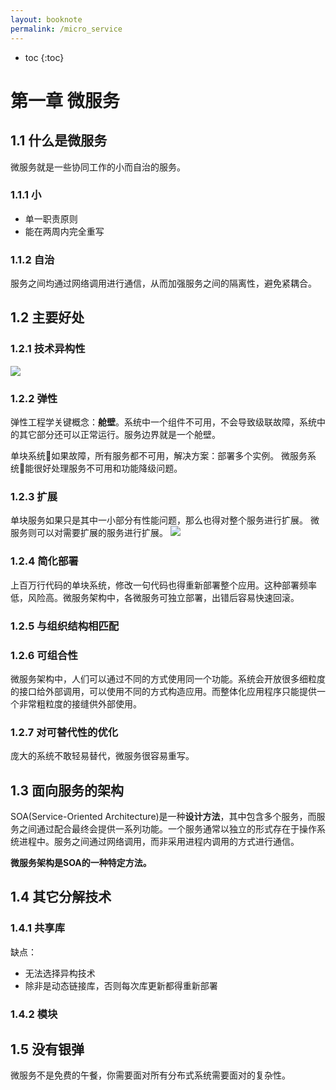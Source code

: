 ```yaml
---
layout: booknote
permalink: /micro_service
---
```


* toc
{:toc}

# 第一章 微服务

## 1.1 什么是微服务
微服务就是一些协同工作的小而自治的服务。

### 1.1.1 小
* 单一职责原则
* 能在两周内完全重写

### 1.1.2 自治
服务之间均通过网络调用进行通信，从而加强服务之间的隔离性，避免紧耦合。

## 1.2 主要好处

### 1.2.1 技术异构性
![](http://onk1k9bha.bkt.clouddn.com/2017-10-26-084412.png)

### 1.2.2 弹性
弹性工程学关键概念：**舱壁**。系统中一个组件不可用，不会导致级联故障，系统中的其它部分还可以正常运行。服务边界就是一个舱壁。

单块系统如果故障，所有服务都不可用，解决方案：部署多个实例。
微服务系统能很好处理服务不可用和功能降级问题。

### 1.2.3 扩展
单块服务如果只是其中一小部分有性能问题，那么也得对整个服务进行扩展。
微服务则可以对需要扩展的服务进行扩展。
![](http://onk1k9bha.bkt.clouddn.com/2017-10-26-091627.png)

### 1.2.4 简化部署
上百万行代码的单块系统，修改一句代码也得重新部署整个应用。这种部署频率低，风险高。微服务架构中，各微服务可独立部署，出错后容易快速回滚。

### 1.2.5 与组织结构相匹配

### 1.2.6 可组合性
微服务架构中，人们可以通过不同的方式使用同一个功能。系统会开放很多细粒度的接口给外部调用，可以使用不同的方式构造应用。而整体化应用程序只能提供一个非常粗粒度的接缝供外部使用。

### 1.2.7 对可替代性的优化
庞大的系统不敢轻易替代，微服务很容易重写。

## 1.3 面向服务的架构
SOA(Service-Oriented Architecture)是一种**设计方法**，其中包含多个服务，而服务之间通过配合最终会提供一系列功能。一个服务通常以独立的形式存在于操作系统进程中。服务之间通过网络调用，而非采用进程内调用的方式进行通信。

**微服务架构是SOA的一种特定方法。**

## 1.4 其它分解技术

### 1.4.1 共享库
缺点：
* 无法选择异构技术
* 除非是动态链接库，否则每次库更新都得重新部署

### 1.4.2 模块

## 1.5 没有银弹
微服务不是免费的午餐，你需要面对所有分布式系统需要面对的复杂性。